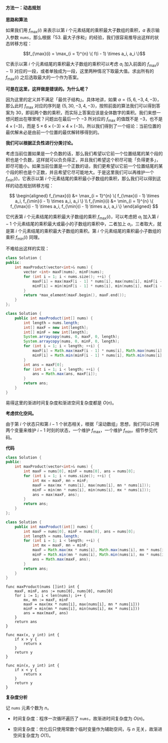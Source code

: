 #### 方法一：动态规划

**思路和算法**

如果我们用 $f_{\max}(i)$ 来表示以第 $i$ 个元素结尾的乘积最大子数组的乘积，$a$ 表示输入参数 `nums`，那么根据「53. 最大子序和」的经验，我们很容易推导出这样的状态转移方程：

$$f_{\max}(i) = \max_{i = 1}^{n} \{ f(i - 1) \times a_i, a_i \}$$

它表示以第 $i$ 个元素结尾的乘积最大子数组的乘积可以考虑 $a_i$ 加入前面的 $f_{\max}(i - 1)$ 对应的一段，或者单独成为一段，这里两种情况下取最大值。求出所有的 $f_{\max}(i)$ 之后选取最大的一个作为答案。

**可是在这里，这样做是错误的。为什么呢？**

因为这里的定义并不满足「最优子结构」。具体地讲，如果 $a = \{ 5, 6, -3, 4, -3 \}$，那么此时 $f_{\max}$ 对应的序列是 $\{ 5, 30, -3, 4, -3 \}$，按照前面的算法我们可以得到答案为 $30$，即前两个数的乘积，而实际上答案应该是全体数字的乘积。我们来想一想问题出在哪里呢？问题出在最后一个 $-3$ 所对应的 $f_{\max}$ 的值既不是 $-3$，也不是 $4 \times (-3)$，而是 $5 \times 6 \times (-3) \times 4 \times (-3)$。所以我们得到了一个结论：当前位置的最优解未必是由前一个位置的最优解转移得到的。

**我们可以根据正负性进行分类讨论。**

考虑当前位置如果是一个负数的话，那么我们希望以它前一个位置结尾的某个段的积也是个负数，这样就可以负负得正，并且我们希望这个积尽可能「负得更多」，即尽可能小。如果当前位置是一个正数的话，我们更希望以它前一个位置结尾的某个段的积也是个正数，并且希望它尽可能地大。于是这里我们可以再维护一个 $f_{\min}(i)$，它表示以第 $i$ 个元素结尾的乘积最小子数组的乘积，那么我们可以得到这样的动态规划转移方程：

$$
    \begin{aligned}
        f_{\max}(i) &= \max_{i = 1}^{n} \{ f_{\max}(i - 1) \times a_i, f_{\min}(i - 1) \times a_i, a_i \} \\
        f_{\min}(i) &= \min_{i = 1}^{n} \{ f_{\max}(i - 1) \times a_i, f_{\min}(i - 1) \times a_i, a_i \}
    \end{aligned} 
$$

它代表第 $i$ 个元素结尾的乘积最大子数组的乘积 $f_{\max}(i)$，可以考虑把 $a_i$ 加入第 $i - 1$ 个元素结尾的乘积最大或最小的子数组的乘积中，二者加上 $a_i$，三者取大，就是第 $i$ 个元素结尾的乘积最大子数组的乘积。第 $i$ 个元素结尾的乘积最小子数组的乘积 $f_{\min}(i)$ 同理。

不难给出这样的实现：

```cpp [sample-C++]
class Solution {
public:
    int maxProduct(vector<int>& nums) {
        vector <int> maxF(nums), minF(nums);
        for (int i = 1; i < nums.size(); ++i) {
            maxF[i] = max(maxF[i - 1] * nums[i], max(nums[i], minF[i - 1] * nums[i]));
            minF[i] = min(minF[i - 1] * nums[i], min(nums[i], maxF[i - 1] * nums[i]));
        }
        return *max_element(maxF.begin(), maxF.end());
    }
};
```

```Java [sample-Java]
class Solution {
    public int maxProduct(int[] nums) {
        int length = nums.length;
        int[] maxF = new int[length];
        int[] minF = new int[length];
        System.arraycopy(nums, 0, maxF, 0, length);
        System.arraycopy(nums, 0, minF, 0, length);
        for (int i = 1; i < length; ++i) {
            maxF[i] = Math.max(maxF[i - 1] * nums[i], Math.max(nums[i], minF[i - 1] * nums[i]));
            minF[i] = Math.min(minF[i - 1] * nums[i], Math.min(nums[i], maxF[i - 1] * nums[i]));
        }
        int ans = maxF[0];
        for (int i = 1; i < length; ++i) {
            ans = Math.max(ans, maxF[i]);
        }
        return ans;
    }
}
```

易得这里的渐进时间复杂度和渐进空间复杂度都是 $O(n)$。

**考虑优化空间。** 

由于第 $i$ 个状态只和第 $i - 1$ 个状态相关，根据「滚动数组」思想，我们可以只用两个变量来维护 $i - 1$ 时刻的状态，一个维护 $f_{\max}$，一个维护 $f_{\min}$。细节参见代码。

**代码**

```cpp [sol1-C++]
class Solution {
public:
    int maxProduct(vector<int>& nums) {
        int maxF = nums[0], minF = nums[0], ans = nums[0];
        for (int i = 1; i < nums.size(); ++i) {
            int mx = maxF, mn = minF;
            maxF = max(mx * nums[i], max(nums[i], mn * nums[i]));
            minF = min(mn * nums[i], min(nums[i], mx * nums[i]));
            ans = max(maxF, ans);
        }
        return ans;
    }
};
```

```Java [sol1-Java]
class Solution {
    public int maxProduct(int[] nums) {
        int maxF = nums[0], minF = nums[0], ans = nums[0];
        int length = nums.length;
        for (int i = 1; i < length; ++i) {
            int mx = maxF, mn = minF;
            maxF = Math.max(mx * nums[i], Math.max(nums[i], mn * nums[i]));
            minF = Math.min(mn * nums[i], Math.min(nums[i], mx * nums[i]));
            ans = Math.max(maxF, ans);
        }
        return ans;
    }
}
```

```golang [sol1-Golang]
func maxProduct(nums []int) int {
    maxF, minF, ans := nums[0], nums[0], nums[0]
    for i := 1; i < len(nums); i++ {
        mx, mn := maxF, minF
        maxF = max(mx * nums[i], max(nums[i], mn * nums[i]))
        minF = min(mn * nums[i], min(nums[i], mx * nums[i]))
        ans = max(maxF, ans)
    }
    return ans
}

func max(x, y int) int {
    if x > y {
        return x
    }
    return y
}

func min(x, y int) int {
    if x < y {
        return x
    }
    return y
}
```

**复杂度分析**

记 `nums` 元素个数为 $n$。

+ 时间复杂度：程序一次循环遍历了 `nums`，故渐进时间复杂度为 $O(n)$。

+ 空间复杂度：优化后只使用常数个临时变量作为辅助空间，与 $n$ 无关，故渐进空间复杂度为 $O(1)$。